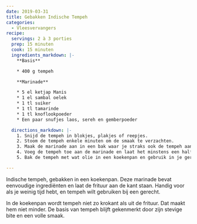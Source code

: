 ```yaml
---
date: 2019-03-31
title: Gebakken Indische Tempeh
categories:
  - Vleesvervangers
recipe:
  servings: 2 à 3 porties
  prep: 15 minuten
  cook: 15 minuten
  ingredients_markdown: |-
    **Basis**

    * 400 g tempeh

    **Marinade**

    * 5 el ketjap Manis
    * 1 el sambal oelek
    * 1 tl suiker
    * 1 tl tamarinde
    * 1 tl knoflookpoeder
    * Een paar snufjes laos, sereh en gemberpoeder

  directions_markdown: |-
    1. Snijd de tempeh in blokjes, plakjes of reepjes.
    2. Stoom de tempeh enkele minuten om de smaak te verzachten.
    3. Maak de marinade aan in een bak waar je straks ook de tempeh aan kunt toevoegen. Roer goed door.
    4. Voeg de tempeh toe aan de marinade en laat het minstens een half uur intrekken.
    5. Bak de tempeh met wat olie in een koekenpan en gebruik in je gerechten.

---
```

Indische tempeh, gebakken in een koekenpan. Deze marinade bevat eenvoudige ingrediënten en laat de frituur aan de kant staan. Handig voor als je weinig tijd hebt, en tempeh wilt gebruiken bij een gerecht.

In de koekenpan wordt tempeh niet zo krokant als uit de frituur. Dat maakt hem niet minder. De basis van tempeh blijft gekenmerkt door zijn stevige bite en een volle smaak.

